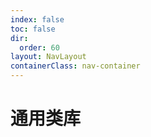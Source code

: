 ```yaml
---
index: false
toc: false
dir:
  order: 60
layout: NavLayout
containerClass: nav-container
---
```


# 通用类库

<Catalog />
